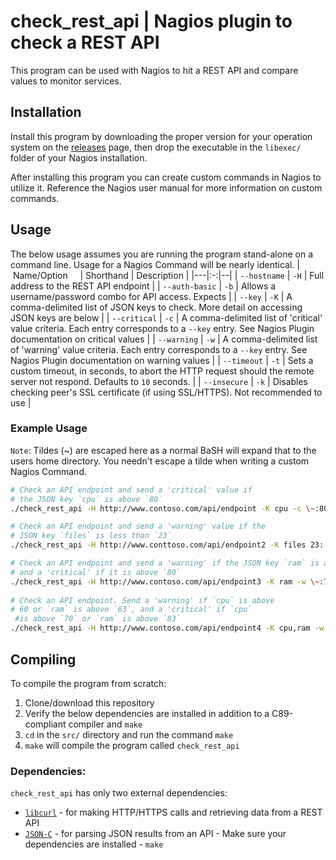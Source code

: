 # check\_rest\_api  |   Nagios plugin to check a REST API                                                                                                                                                                                                                                                                                                                                                                                                                 
This program can be used with Nagios to hit a REST API and compare values to monitor services.

## Installation
Install this program by downloading the proper version for your operation system on the [releases](https://github.com/xWyatt/check_rest_api/releases) page, then drop the executable in the `libexec/` folder of your Nagios installation.

After installing this program you can create custom commands in Nagios to utilize it. Reference the Nagios user manual for more information on custom commands.
 
## Usage
The below usage assumes you are running the program stand-alone on a command line.
Usage for a Nagios Command will be nearly identical.
| &nbsp; &nbsp;Name/Option &nbsp; &nbsp;  | Shorthand | Description  |
|---|:-:|--|
| `--hostname` | `-H` | Full address to the REST API endpoint |
| `--auth-basic` | `-b` | Allows a username/password combo for API access. Expects  |
| `--key` | `-K` | A comma-delimited list of JSON keys to check. More detail on accessing JSON keys are below |
| `--critical` | `-c` | A comma-delimited list of 'critical' value criteria. Each entry corresponds to a `--key` entry. See Nagios Plugin documentation on critical values |
| `--warning` | `-w` | A comma-delimited list of 'warning' value criteria. Each entry corresponds to a `--key` entry. See Nagios Plugin documentation on warning values |
| `--timeout` | `-t` | Sets a custom timeout, in seconds, to abort the HTTP request should the remote server not respond. Defaults to `10` seconds. |
| `--insecure` | `-k` | Disables checking peer's SSL certificate (if using SSL/HTTPS). Not recommended to use |

### Example Usage
`Note`: Tildes (~) are escaped here as a normal BaSH will expand that to the users home directory. You needn't escape a tilde when writing a custom Nagios Command. 
```bash
# Check an API endpoint and send a 'critical' value if 
# the JSON key `cpu` is above `80`
./check_rest_api -H http://www.contoso.com/api/endpoint -K cpu -c \~:80

# Check an API endpoint and send a 'warning' value if the 
# JSON key `files` is less than `23`
./check_rest_api -H http://www.conttoso.com/api/endpoint2 -K files 23:

# Check an API endpoint and send a 'warning' if the JSON key `ram` is above `75` 
# and a 'critical' if it is above `80`
./check_rest_api -H http://www.contoso.com/api/endpoint3 -K ram -w \~:75 -c \~:80
  
# Check an API endpoint. Send a 'warning' if `cpu` is above 
# 60 or `ram` is above `63`, and a 'critical' if `cpu` 
 #is above `70` or `ram` is above `83`
./check_rest_api -H http://www.contoso.com/api/endpoint4 -K cpu,ram -w \~:60,\~:63 -c \~:70,\~:83
```  

## Compiling
To compile the program from scratch:
1. Clone/download this repository
2. Verify the below dependencies are installed in addition to a C89-compliant compiler and `make`
3. `cd` in the `src/` directory and run the command `make`
4. `make` will compile the program called `check_rest_api`

### Dependencies:
`check_rest_api` has only two external dependencies:
- [`libcurl`](https://curl.haxx.se/libcurl/) - for making HTTP/HTTPS calls and retrieving data from a REST API
- [`JSON-C`](https://github.com/json-c/json-c) - for parsing JSON results from an API                                                                                                                                                                                                                       - Make sure your dependencies are installed                                                                                                                                                                                                  - `make`                                                                                                                                                                                                                                                                                                                                                                                                                            
